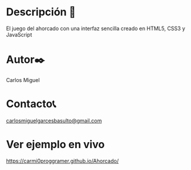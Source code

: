 # Descripción 📂
El juego del ahorcado con una interfaz sencilla creado en HTML5, CSS3 y JavaScript

# Autor✒️
Carlos Miguel

# Contacto📞
carlosmiguelgarcesbasulto@gmail.com

# Ver ejemplo en vivo
https://carmi0proggramer.github.io/Ahorcado/
